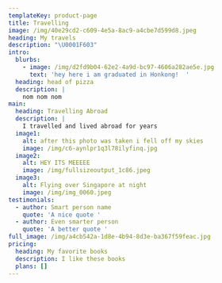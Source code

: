 ```yaml
---
templateKey: product-page
title: Travelling
image: /img/40e29cd2-c609-4e5a-8ac9-a4cbe7d599d8.jpeg
heading: My travels
description: "\U0001F603"
intro:
  blurbs:
    - image: /img/d2fd9b04-62e2-4a9d-bc97-4606a282ae5e.jpg
      text: 'hey here i am graduated in Honkong!  '
  heading: head of pizza
  description: |
    nom nom nom
main:
  heading: Travelling Abroad
  description: |
    I travelled and lived abroad for years
  image1:
    alt: after this photo was taken i fell off my skies
    image: /img/c6-aynlpr1q3l78ilyfinq.jpg
  image2:
    alt: HEY ITS MEEEEE
    image: /img/fullsizeoutput_1c86.jpeg
  image3:
    alt: Flying over Singapore at night
    image: /img/img_0060.jpeg
testimonials:
  - author: Smart person name
    quote: 'A nice quote '
  - author: Even smarter person
    quote: 'A better quote '
full_image: /img/a4cb542a-1d8e-4b94-8d3e-ba367f59feac.jpg
pricing:
  heading: My favorite books
  description: I like these books
  plans: []
---
```


